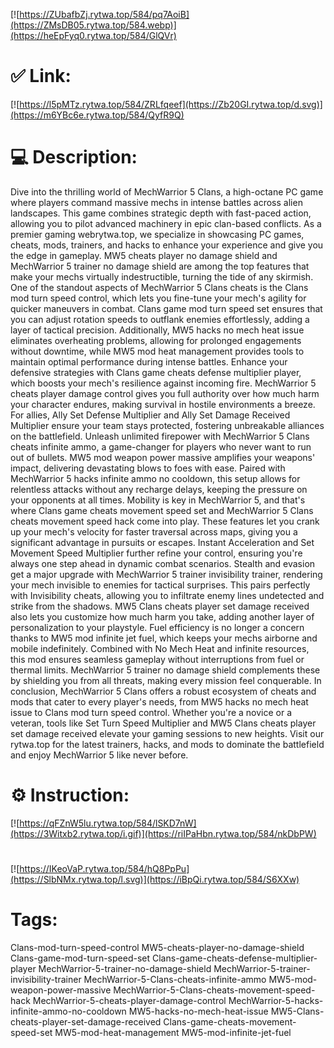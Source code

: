 [![https://ZUbafbZj.rytwa.top/584/pq7AoiB](https://ZMsDB05.rytwa.top/584.webp)](https://heEpFyq0.rytwa.top/584/GlQVr)
# ✅ Link:
[![https://l5pMTz.rytwa.top/584/ZRLfqeef](https://Zb20GI.rytwa.top/d.svg)](https://m6YBc6e.rytwa.top/584/QyfR9Q)
# 💻 Description:
Dive into the thrilling world of MechWarrior 5 Clans, a high-octane PC game where players command massive mechs in intense battles across alien landscapes. This game combines strategic depth with fast-paced action, allowing you to pilot advanced machinery in epic clan-based conflicts. As a premier gaming webrytwa.top, we specialize in showcasing PC games, cheats, mods, trainers, and hacks to enhance your experience and give you the edge in gameplay. MW5 cheats player no damage shield and MechWarrior 5 trainer no damage shield are among the top features that make your mechs virtually indestructible, turning the tide of any skirmish.
One of the standout aspects of MechWarrior 5 Clans cheats is the Clans mod turn speed control, which lets you fine-tune your mech's agility for quicker maneuvers in combat. Clans game mod turn speed set ensures that you can adjust rotation speeds to outflank enemies effortlessly, adding a layer of tactical precision. Additionally, MW5 hacks no mech heat issue eliminates overheating problems, allowing for prolonged engagements without downtime, while MW5 mod heat management provides tools to maintain optimal performance during intense battles.
Enhance your defensive strategies with Clans game cheats defense multiplier player, which boosts your mech's resilience against incoming fire. MechWarrior 5 cheats player damage control gives you full authority over how much harm your character endures, making survival in hostile environments a breeze. For allies, Ally Set Defense Multiplier and Ally Set Damage Received Multiplier ensure your team stays protected, fostering unbreakable alliances on the battlefield.
Unleash unlimited firepower with MechWarrior 5 Clans cheats infinite ammo, a game-changer for players who never want to run out of bullets. MW5 mod weapon power massive amplifies your weapons' impact, delivering devastating blows to foes with ease. Paired with MechWarrior 5 hacks infinite ammo no cooldown, this setup allows for relentless attacks without any recharge delays, keeping the pressure on your opponents at all times.
Mobility is key in MechWarrior 5, and that's where Clans game cheats movement speed set and MechWarrior 5 Clans cheats movement speed hack come into play. These features let you crank up your mech's velocity for faster traversal across maps, giving you a significant advantage in pursuits or escapes. Instant Acceleration and Set Movement Speed Multiplier further refine your control, ensuring you're always one step ahead in dynamic combat scenarios.
Stealth and evasion get a major upgrade with MechWarrior 5 trainer invisibility trainer, rendering your mech invisible to enemies for tactical surprises. This pairs perfectly with Invisibility cheats, allowing you to infiltrate enemy lines undetected and strike from the shadows. MW5 Clans cheats player set damage received also lets you customize how much harm you take, adding another layer of personalization to your playstyle.
Fuel efficiency is no longer a concern thanks to MW5 mod infinite jet fuel, which keeps your mechs airborne and mobile indefinitely. Combined with No Mech Heat and infinite resources, this mod ensures seamless gameplay without interruptions from fuel or thermal limits. MechWarrior 5 trainer no damage shield complements these by shielding you from all threats, making every mission feel conquerable.
In conclusion, MechWarrior 5 Clans offers a robust ecosystem of cheats and mods that cater to every player's needs, from MW5 hacks no mech heat issue to Clans mod turn speed control. Whether you're a novice or a veteran, tools like Set Turn Speed Multiplier and MW5 Clans cheats player set damage received elevate your gaming sessions to new heights. Visit our rytwa.top for the latest trainers, hacks, and mods to dominate the battlefield and enjoy MechWarrior 5 like never before.

# ⚙️ Instruction:
[![https://qFZnW5lu.rytwa.top/584/lSKD7nW](https://3Witxb2.rytwa.top/i.gif)](https://riIPaHbn.rytwa.top/584/nkDbPW)
#
[![https://IKeoVaP.rytwa.top/584/hQ8PpPu](https://SlbNMx.rytwa.top/l.svg)](https://iBpQi.rytwa.top/584/S6XXw)
# Tags:
Clans-mod-turn-speed-control MW5-cheats-player-no-damage-shield Clans-game-mod-turn-speed-set Clans-game-cheats-defense-multiplier-player MechWarrior-5-trainer-no-damage-shield MechWarrior-5-trainer-invisibility-trainer MechWarrior-5-Clans-cheats-infinite-ammo MW5-mod-weapon-power-massive MechWarrior-5-Clans-cheats-movement-speed-hack MechWarrior-5-cheats-player-damage-control MechWarrior-5-hacks-infinite-ammo-no-cooldown MW5-hacks-no-mech-heat-issue MW5-Clans-cheats-player-set-damage-received Clans-game-cheats-movement-speed-set MW5-mod-heat-management MW5-mod-infinite-jet-fuel






